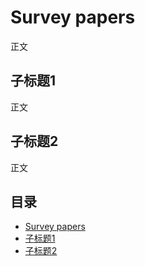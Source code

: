 # Survey papers

正文

## 子标题1

正文

## 子标题2

正文

## 目录

- [Survey papers](#Survey-papers)
- [子标题1](#子标题1)
- [子标题2](#子标题2)
